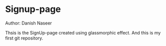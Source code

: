 # Signup-page


Author: Danish Naseer

Thsis is the SignUp-page created using glassmorphic effect.
And this is my first git repository.
